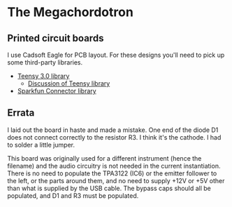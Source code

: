 The Megachordotron
====

Printed circuit boards
----

I use Cadsoft Eagle for PCB layout. For these designs you'll need to pick up
some third-party libraries.

* [Teensy 3.0 library](https://forum.pjrc.com/attachment.php?attachmentid=184&d=1358973338)
  - [Discussion of Teensy library](https://www.pjrc.com/teensy/eagle_lib.html)
* [Sparkfun Connector library](https://github.com/sparkfun/SparkFun-Eagle-Libraries)

Errata
----

I laid out the board in haste and made a mistake. One end of the diode D1 does not
connect correctly to the resistor R3. I think it's the cathode. I had to solder a
little jumper.

This board was originally used for a different instrument (hence the filename) and
the audio circuitry is not needed in the current instantiation. There is no need to
populate the TPA3122 (IC6) or the emitter follower to the left, or the parts around
them, and no need to supply +12V or +5V other than what is supplied by the USB
cable. The bypass caps should all be populated, and D1 and R3 must be populated.
